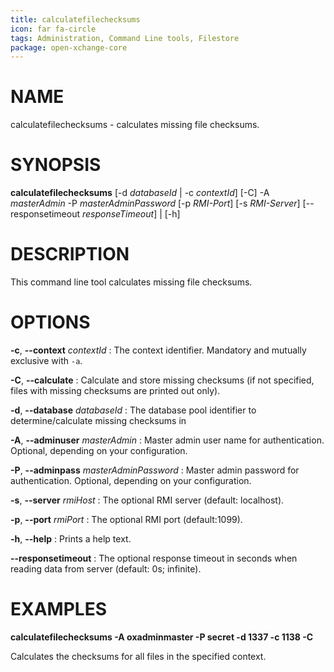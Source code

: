 ```yaml
---
title: calculatefilechecksums
icon: far fa-circle
tags: Administration, Command Line tools, Filestore
package: open-xchange-core
---
```


# NAME

calculatefilechecksums - calculates missing file checksums.

# SYNOPSIS

**calculatefilechecksums**  [-d *databaseId* | -c *contextId*] [-C] -A *masterAdmin* -P *masterAdminPassword* [-p *RMI-Port*] [-s *RMI-Server*] [--responsetimeout *responseTimeout*] | [-h]

# DESCRIPTION

This command line tool calculates missing file checksums.

# OPTIONS

**-c**, **--context** *contextId*
: The context identifier. Mandatory and mutually exclusive with `-a`.

**-C**, **--calculate**
: Calculate and store missing checksums (if not specified, files with missing checksums are printed out only).

**-d**, **--database** *databaseId*
: The database pool identifier to determine/calculate missing checksums in

**-A**, **--adminuser** *masterAdmin*
: Master admin user name for authentication. Optional, depending on your configuration.

**-P**, **--adminpass** *masterAdminPassword*
: Master admin password for authentication. Optional, depending on your configuration.

**-s**, **--server** *rmiHost*
: The optional RMI server (default: localhost).

**-p**, **--port** *rmiPort*
: The optional RMI port (default:1099).

**-h**, **--help**
: Prints a help text.

**--responsetimeout**
: The optional response timeout in seconds when reading data from server (default: 0s; infinite).

# EXAMPLES

**calculatefilechecksums -A oxadminmaster -P secret -d 1337 -c 1138 -C**

Calculates the checksums for all files in the specified context.
